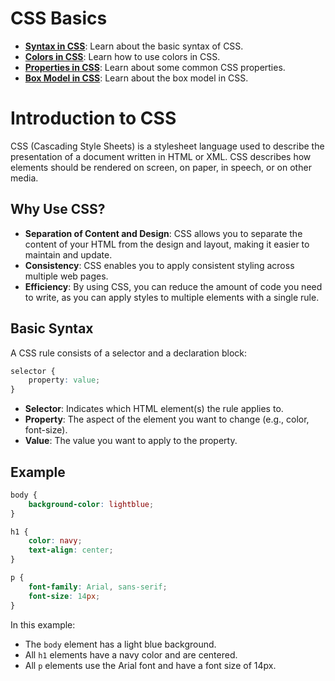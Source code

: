 # CSS Basics

- [**Syntax in CSS**](/Stage-4/CSS-Syntax.md): Learn about the basic syntax of CSS.
- [**Colors in CSS**](/Stage-4/CSS-Colors.md): Learn how to use colors in CSS.
- [**Properties in CSS**](/Stage-4/CSS-Properties.md): Learn about some common CSS properties.
- [**Box Model in CSS**](/Stage-4/CSS-Box-Model.md): Learn about the box model in CSS.

# Introduction to CSS

CSS (Cascading Style Sheets) is a stylesheet language used to describe the presentation of a document written in HTML or XML. CSS describes how elements should be rendered on screen, on paper, in speech, or on other media.

## Why Use CSS?

- **Separation of Content and Design**: CSS allows you to separate the content of your HTML from the design and layout, making it easier to maintain and update.
- **Consistency**: CSS enables you to apply consistent styling across multiple web pages.
- **Efficiency**: By using CSS, you can reduce the amount of code you need to write, as you can apply styles to multiple elements with a single rule.

## Basic Syntax

A CSS rule consists of a selector and a declaration block:

```css
selector {
    property: value;
}
```

- **Selector**: Indicates which HTML element(s) the rule applies to.
- **Property**: The aspect of the element you want to change (e.g., color, font-size).
- **Value**: The value you want to apply to the property.

## Example

```css
body {
    background-color: lightblue;
}

h1 {
    color: navy;
    text-align: center;
}

p {
    font-family: Arial, sans-serif;
    font-size: 14px;
}
```

In this example:
- The `body` element has a light blue background.
- All `h1` elements have a navy color and are centered.
- All `p` elements use the Arial font and have a font size of 14px.

